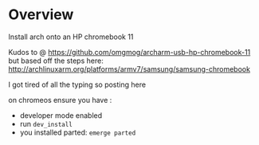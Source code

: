 # Overview
Install arch onto an HP chromebook 11


Kudos to @ https://github.com/omgmog/archarm-usb-hp-chromebook-11
but based off the steps here: http://archlinuxarm.org/platforms/armv7/samsung/samsung-chromebook

I got tired of all the typing so posting here

on chromeos ensure you have :
- developer mode enabled
- run ```dev_install```
- you installed parted: ```emerge parted```


